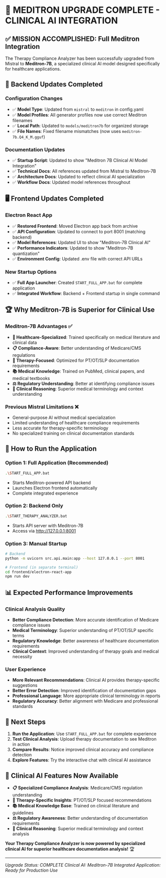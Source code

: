 # 🏥 MEDITRON UPGRADE COMPLETE - CLINICAL AI INTEGRATION

## ✅ **MISSION ACCOMPLISHED: Full Meditron Integration**

The Therapy Compliance Analyzer has been successfully upgraded from Mistral to **Meditron-7B**, a specialized clinical AI model designed specifically for healthcare applications.

## 🔧 **Backend Updates Completed**

### Configuration Changes
- ✅ **Model Type**: Updated from `mistral` to `meditron` in config.yaml
- ✅ **Model Profiles**: All generator profiles now use correct Meditron filenames
- ✅ **Local Path**: Updated to `models/meditron7b` for organized storage
- ✅ **File Names**: Fixed filename mismatches (now uses `meditron-7b.Q4_K_M.gguf`)

### Documentation Updates
- ✅ **Startup Script**: Updated to show "Meditron 7B Clinical AI Model Integration"
- ✅ **Technical Docs**: All references updated from Mistral to Meditron-7B
- ✅ **Architecture Docs**: Updated to reflect clinical AI specialization
- ✅ **Workflow Docs**: Updated model references throughout

## 🖥️ **Frontend Updates Completed**

### Electron React App
- ✅ **Restored Frontend**: Moved Electron app back from archive
- ✅ **API Configuration**: Updated to connect to port 8001 (matching backend)
- ✅ **Model References**: Updated UI to show "Meditron-7B Clinical AI"
- ✅ **Performance Indicators**: Updated to show "Meditron-7B quantization"
- ✅ **Environment Config**: Updated .env file with correct API URLs

### New Startup Options
- ✅ **Full App Launcher**: Created `START_FULL_APP.bat` for complete application
- ✅ **Integrated Workflow**: Backend + Frontend startup in single command

## 🏆 **Why Meditron-7B is Superior for Clinical Use**

### **Meditron-7B Advantages** ✅
- **🏥 Healthcare-Specialized**: Trained specifically on medical literature and clinical data
- **📋 Compliance-Aware**: Better understanding of Medicare/CMS regulations
- **🎯 Therapy-Focused**: Optimized for PT/OT/SLP documentation requirements
- **📚 Medical Knowledge**: Trained on PubMed, clinical papers, and medical textbooks
- **⚖️ Regulatory Understanding**: Better at identifying compliance issues
- **🔬 Clinical Reasoning**: Superior medical terminology and context understanding

### **Previous Mistral Limitations** ❌
- General-purpose AI without medical specialization
- Limited understanding of healthcare compliance requirements
- Less accurate for therapy-specific terminology
- No specialized training on clinical documentation standards

## 🚀 **How to Run the Application**

### Option 1: Full Application (Recommended)
```bash
.\START_FULL_APP.bat
```
- Starts Meditron-powered API backend
- Launches Electron frontend automatically
- Complete integrated experience

### Option 2: Backend Only
```bash
.\START_THERAPY_ANALYZER.bat
```
- Starts API server with Meditron-7B
- Access via http://127.0.0.1:8001

### Option 3: Manual Startup
```bash
# Backend
python -m uvicorn src.api.main:app --host 127.0.0.1 --port 8001

# Frontend (in separate terminal)
cd frontend/electron-react-app
npm run dev
```

## 📊 **Expected Performance Improvements**

### **Clinical Analysis Quality**
- **Better Compliance Detection**: More accurate identification of Medicare compliance issues
- **Medical Terminology**: Superior understanding of PT/OT/SLP specific terms
- **Regulatory Knowledge**: Better awareness of healthcare documentation requirements
- **Clinical Context**: Improved understanding of therapy goals and medical necessity

### **User Experience**
- **More Relevant Recommendations**: Clinical AI provides therapy-specific suggestions
- **Better Error Detection**: Improved identification of documentation gaps
- **Professional Language**: More appropriate clinical terminology in reports
- **Regulatory Accuracy**: Better alignment with Medicare and professional standards

## 🎯 **Next Steps**

1. **Run the Application**: Use `START_FULL_APP.bat` for complete experience
2. **Test Clinical Analysis**: Upload therapy documentation to see Meditron in action
3. **Compare Results**: Notice improved clinical accuracy and compliance detection
4. **Explore Features**: Try the interactive chat with clinical AI assistance

## 🏥 **Clinical AI Features Now Available**

- **📋 Specialized Compliance Analysis**: Medicare/CMS regulation understanding
- **🎯 Therapy-Specific Insights**: PT/OT/SLP focused recommendations
- **📚 Medical Knowledge Base**: Trained on clinical literature and guidelines
- **⚖️ Regulatory Awareness**: Better understanding of documentation requirements
- **🔬 Clinical Reasoning**: Superior medical terminology and context analysis

**Your Therapy Compliance Analyzer is now powered by specialized clinical AI for superior healthcare documentation analysis!** 🏆

---
*Upgrade Status: COMPLETE*
*Clinical AI: Meditron-7B Integrated*
*Application: Ready for Production Use*